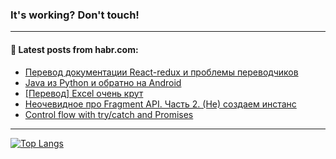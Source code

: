 ### It's working? Don't touch!

---
<!--
#### 🛠️ Technical stack:

![C++](https://img.shields.io/badge/C++-informational?logo=c%2B%2B&style=flat&logoColor=white&color=9C033A)
![Java](https://img.shields.io/badge/Java-informational?logo=java&style=flat&logoColor=white&color=007396)
![Kotlin](https://img.shields.io/badge/Kotlin-informational?logo=Kotlin&style=flat&logoColor=white&color=0095D5)
![JS](https://img.shields.io/badge/JS-informational?logo=javaScript&style=flat&logoColor=black&color=F7Df1E) <br>
![HTML5](https://img.shields.io/badge/HTML5-informational?logo=html5&style=flat&logoColor=white&color=E34F26)
![CSS3](https://img.shields.io/badge/CSS3-informational?logo=css3&style=flat&logoColor=white&color=157286)
![Sass](https://img.shields.io/badge/Saas-informational?logo=sass&style=flat&logoColor=white&color=hotpink)
![PHP](https://img.shields.io/badge/PHP-informational?logo=php&style=flat&logoColor=white&color=777BB4) <br>
![WebPAck](https://img.shields.io/badge/WebPack-informational?logo=webPack&style=flat&logoColor=white&color=FF6F00)
![Bootstrap](https://img.shields.io/badge/Bootstrap-informational?logo=Bootstrap&style=flat&logoColor=white&color=7952B3)
![MySQL](https://img.shields.io/badge/MySQL-informational?logo=MySQL&style=flat&logoColor=white&color=00f) <br>
![NodeJS](https://img.shields.io/badge/NodeJS-informational?logo=node.js&style=flat&logoColor=white&color=43853D)
![Spring](https://img.shields.io/badge/Spring-informational?logo=Spring&style=flat&logoColor=white&color=0A9EDC)
![Angular](https://img.shields.io/badge/Vue-informational?logo=vue.js&style=flat&logoColor=white&color=red)
![Git](https://img.shields.io/badge/Git-informational?logo=git&style=flat&logoColor=white&color=darkorange)

___
-->

#### 💬 Latest posts from habr.com:

<!-- BLOG-POST-LIST:START -->
- [Перевод документации React-redux и проблемы переводчиков](https://habr.com/ru/post/686530/?utm_source=habrahabr&utm_medium=rss&utm_campaign=686530)
- [Java из Python и обратно на Android](https://habr.com/ru/post/683536/?utm_source=habrahabr&utm_medium=rss&utm_campaign=683536)
- [[Перевод] Excel очень крут](https://habr.com/ru/post/690148/?utm_source=habrahabr&utm_medium=rss&utm_campaign=690148)
- [Неочевидное про Fragment API. Часть 2. &lpar;Не&rpar; создаем инстанс](https://habr.com/ru/post/690134/?utm_source=habrahabr&utm_medium=rss&utm_campaign=690134)
- [Control flow with try/catch and Promises](https://habr.com/ru/post/690126/?utm_source=habrahabr&utm_medium=rss&utm_campaign=690126)
<!-- BLOG-POST-LIST:END -->

---

[![Top Langs](https://github-readme-stats.vercel.app/api/top-langs/?username=zloylis&layout=compact&hide_border=true&theme=dracula)](https://github.com/zloylis)
